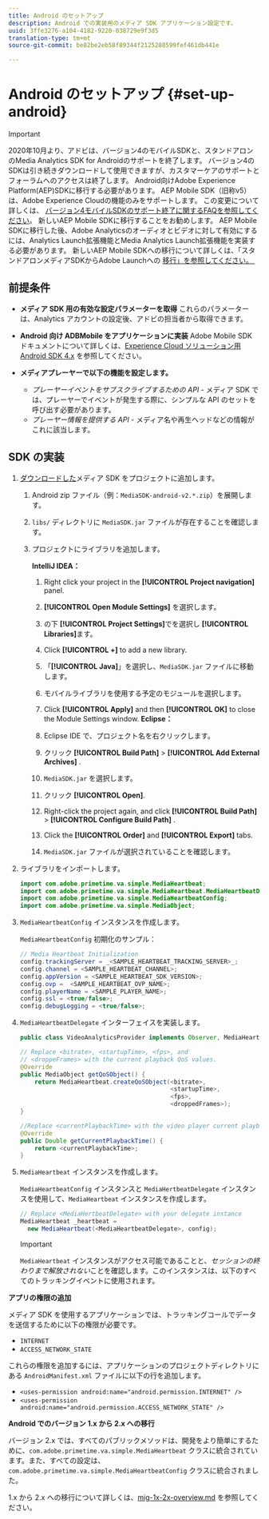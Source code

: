 ```yaml
---
title: Android のセットアップ
description: Android での実装用のメディア SDK アプリケーション設定です。
uuid: 3ffe3276-a104-4182-9220-038729e9f3d5
translation-type: tm+mt
source-git-commit: be82be2eb58f89344f2125288599fef461db441e

---
```



# Android のセットアップ {#set-up-android}

>[!IMPORTANT]
>
>2020年10月より、アドビは、バージョン4のモバイルSDKと、スタンドアロンのMedia Analytics SDK for Androidのサポートを終了します。 バージョン4のSDKは引き続きダウンロードして使用できますが、カスタマーケアのサポートとフォーラムへのアクセスは終了します。 Android向けAdobe Experience Platform(AEP)SDKに移行する必要があります。 AEP Mobile SDK（旧称v5）は、Adobe Experience Cloudの機能のみをサポートします。 この変更について詳しくは、 [バージョン4モバイルSDKのサポート終了に関するFAQを参照してください](https://aep-sdks.gitbook.io/docs/version-4-sdk-end-of-support-faq)。 新しいAEP Mobile SDKに移行することをお勧めします。
AEP Mobile SDKに移行した後、Adobe Analyticsのオーディオとビデオに対して有効にするには、Analytics Launch拡張機能とMedia Analytics Launch拡張機能を実装する必要があります。 新しいAEP Mobile SDKへの移行について詳しくは、「スタンドアロンメディアSDKからAdobe Launchへの [移行」を参照してください。 ](https://docs.adobe.com/content/help/en/media-analytics/using/sdk-implement/sdk-to-launch/sdk-to-launch-migration.html)


## 前提条件


* **メディア SDK 用の有効な設定パラメーターを取得** これらのパラメーターは、Analytics アカウントの設定後、アドビの担当者から取得できます。
* **Android 向け ADBMobile をアプリケーションに実装** Adobe Mobile SDK ドキュメントについて詳しくは、[Experience Cloud ソリューション用 Android SDK 4.x](https://docs.adobe.com/content/help/ja-JP/mobile-services/android/overview.html) を参照してください。

* **メディアプレーヤーで以下の機能を設定します。**
   * *プレーヤーイベントをサブスクライブするための API* - メディア SDK では、プレーヤーでイベントが発生する際に、シンプルな API のセットを呼び出す必要があります。
   * *プレーヤー情報を提供する API* - メディア名や再生ヘッドなどの情報がこれに該当します。

## SDK の実装

1. [ダウンロードした](/help/sdk-implement/download-sdks.md#download-2x-sdks)メディア SDK をプロジェクトに追加します。

   1. Android zip ファイル（例：`MediaSDK-android-v2.*.zip`）を展開します。
   1. `libs/` ディレクトリに `MediaSDK.jar` ファイルが存在することを確認します。

   1. プロジェクトにライブラリを追加します。

      **IntelliJ IDEA：**

      1. Right click your project in the **[!UICONTROL Project navigation]** panel.
      1. **[!UICONTROL Open Module Settings]** を選択します。
      1. の下 **[!UICONTROL Project Settings]**&#x200B;でを選択し **[!UICONTROL Libraries]**&#x200B;ます。

      1. Click **[!UICONTROL +]** to add a new library.
      1. 「**[!UICONTROL Java]**」を選択し、`MediaSDK.jar` ファイルに移動します。

      1. モバイルライブラリを使用する予定のモジュールを選択します。
      1. Click **[!UICONTROL Apply]** and then **[!UICONTROL OK]** to close the Module Settings window.
      **Eclipse：**

      1. Eclipse IDE で、プロジェクト名を右クリックします。
      1. クリック  **[!UICONTROL Build Path]** > **[!UICONTROL Add External Archives]** .
      1. `MediaSDK.jar` を選択します。
      1. クリック **[!UICONTROL Open]**.
      1. Right-click the project again, and click  **[!UICONTROL Build Path]** > **[!UICONTROL Configure Build Path]** .
      1. Click the **[!UICONTROL Order]** and **[!UICONTROL Export]** tabs.

      1. `MediaSDK.jar` ファイルが選択されていることを確認します。


1. ライブラリをインポートします。

   ```java
   import com.adobe.primetime.va.simple.MediaHeartbeat;
   import com.adobe.primetime.va.simple.MediaHeartbeat.MediaHeartbeatDelegate;
   import com.adobe.primetime.va.simple.MediaHeartbeatConfig;
   import com.adobe.primetime.va.simple.MediaObject;
   ```

1. `MediaHeartbeatConfig` インスタンスを作成します。

   `MediaHeartbeatConfig` 初期化のサンプル：

   ```java
   // Media Heartbeat Initialization
   config.trackingServer = _<SAMPLE_HEARTBEAT_TRACKING_SERVER>_;
   config.channel = <SAMPLE_HEARTBEAT_CHANNEL>;
   config.appVersion = <SAMPLE_HEARTBEAT_SDK_VERSION>;
   config.ovp =  <SAMPLE_HEARTBEAT_OVP_NAME>;
   config.playerName = <SAMPLE_PLAYER_NAME>;
   config.ssl = <true/false>;
   config.debugLogging = <true/false>;
   ```

1. `MediaHeartbeatDelegate` インターフェイスを実装します。

   ```java
   public class VideoAnalyticsProvider implements Observer, MediaHeartbeatDelegate{}
   ```

   ```java
   // Replace <bitrate>, <startupTime>, <fps>, and  
   // <droppeFrames> with the current playback QoS values.  
   @Override
   public MediaObject getQoSObject() {
       return MediaHeartbeat.createQoSObject(<bitrate>,  
                                             <startupTime>,  
                                             <fps>,  
                                             <droppedFrames>);
   }
   
   //Replace <currentPlaybackTime> with the video player current playback time
   @Override
   public Double getCurrentPlaybackTime() {
       return <currentPlaybackTime>;
   }
   ```

1. `MediaHeartbeat` インスタンスを作成します。

   `MediaHeartbeatConfig` インスタンスと `MediaHertbeatDelegate` インスタンスを使用して、`MediaHeartbeat` インスタンスを作成します。

   ```java
   // Replace <MediaHertbeatDelegate> with your delegate instance
   MediaHeartbeat _heartbeat =  
     new MediaHeartbeat(<MediaHeartbeatDelegate>, config);
   ```

   >[!IMPORTANT]
   >
   >`MediaHeartbeat` インスタンスがアクセス可能であることと、*セッションの終わりまで解放されない*&#x200B;ことを確認します。このインスタンスは、以下のすべてのトラッキングイベントに使用されます。

**アプリの権限の追加**

メディア SDK を使用するアプリケーションでは、トラッキングコールでデータを送信するために以下の権限が必要です。

* `INTERNET`
* `ACCESS_NETWORK_STATE`

これらの権限を追加するには、アプリケーションのプロジェクトディレクトリにある `AndroidManifest.xml` ファイルに以下の行を追加します。

* `<uses-permission android:name="android.permission.INTERNET" />`
* `<uses-permission android:name="android.permission.ACCESS_NETWORK_STATE" />`

**Android でのバージョン 1.x から 2.x への移行**

バージョン 2.x では、すべてのパブリックメソッドは、開発をより簡単にするために、`com.adobe.primetime.va.simple.MediaHeartbeat` クラスに統合されています。また、すべての設定は、`com.adobe.primetime.va.simple.MediaHeartbeatConfig` クラスに統合されました。

1.x から 2.x への移行について詳しくは、[mig-1x-2x-overview.md](/help/sdk-implement/va-1x-to-2x/mig-1x-2x-overview.md) を参照してください。

